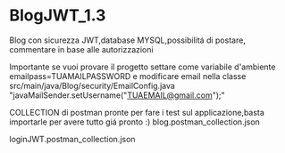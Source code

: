 # BlogJWT_1.3
Blog con sicurezza JWT,database MYSQL,possibilitá di postare, commentare in base alle autorizzazioni

Importante se vuoi provare il progetto settare come variabile d'ambiente  emailpass=TUAMAILPASSWORD e modificare email nella classe 
src/main/java/Blog/security/EmailConfig.java "javaMailSender.setUsername("TUAEMAIL@gmail.com");" 

COLLECTION di postman pronte per fare i test sul applicazione,basta importarle per avere tutto giá pronto :)
blog.postman_collection.json

loginJWT.postman_collection.json

